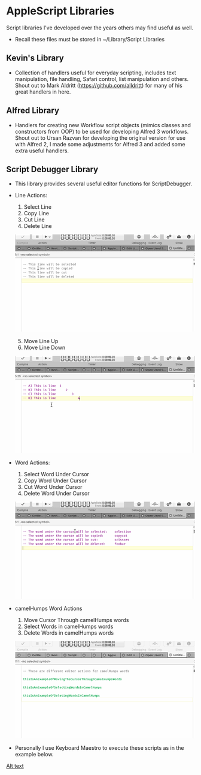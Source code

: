 AppleScript Libraries
==============================================

Script libraries I've developed over the years others may find useful as well.

- Recall these files must be stored in ~/Library/Script Libraries


Kevin's Library
-----------------
- Collection of handlers useful for everyday scripting, includes text manipulation, file handling, Safari control, list manipulation and others. Shout out to Mark Aldritt (https://github.com/alldritt) for many of his great handlers in here.

Alfred Library
---------------
- Handlers for creating new Workflow script objects (mimics classes and constructors from OOP) to be used for developing Alfred 3 workflows. Shout out to Ursan Razvan for developing the original version for use with Alfred 2, I made some adjustments for Alfred 3 and added some extra useful handlers.


Script Debugger Library
-----------------------
- This library provides several useful editor functions for ScriptDebugger.

- Line Actions:
	1. Select Line
	2. Copy Line
	3. Cut Line
	4. Delete Line

	![](imgs/selectCutCopyLine.gif)


	5. Move Line Up
	6. Move Line Down

	![](imgs/moveLineUpDown.gif)



- Word Actions:
	1. Select Word Under Cursor
	2. Copy Word Under Cursor
	3. Cut Word Under Cursor
	4. Delete Word Under Cursor

	![](imgs/selectCutCopyWord.gif)


- camelHumps Word Actions
	1. Move Cursor Through camelHumps words
	2. Select Words in camelHumps words
	3. Delete Words in camelHumps words

	![](imgs/selectCopyDeleteCamelHumps.gif)



- Personally I use Keyboard Maestro to execute these scripts as in the example below.

[Alt text](imgs/macro.png?raw=true "Title")
